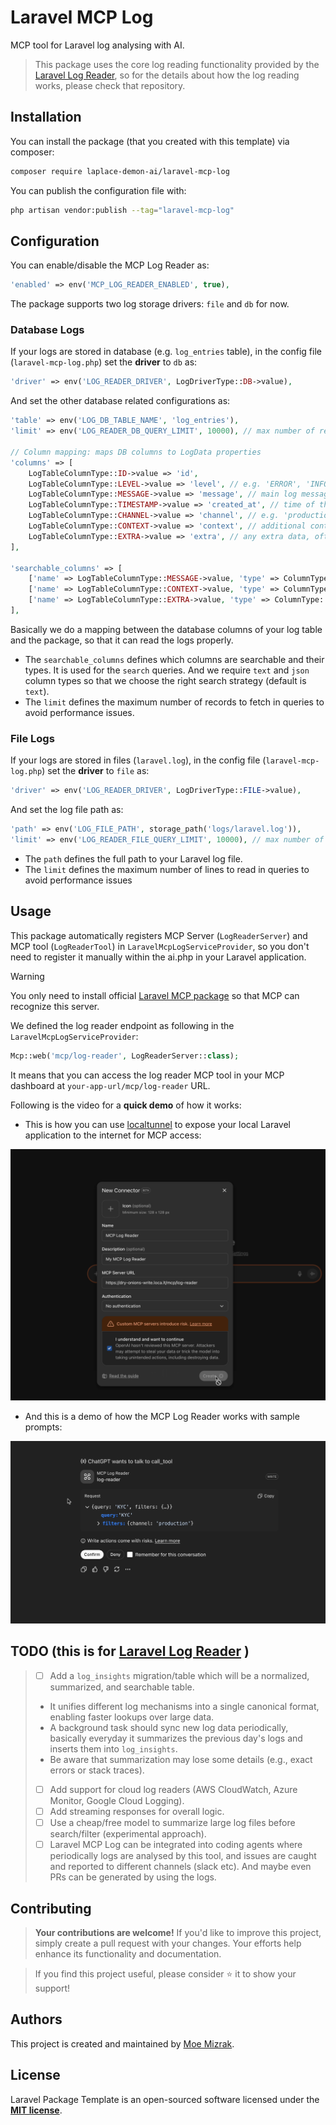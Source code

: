 # Laravel MCP Log
MCP tool for Laravel log analysing with AI.

> This package uses the core log reading functionality provided by the [Laravel Log Reader](https://github.com/moe-mizrak/laravel-log-reader), so for the details about how the log reading works, please check that repository.

## Installation
You can install the package (that you created with this template) via composer:
  ```bash
  composer require laplace-demon-ai/laravel-mcp-log
  ```

You can publish the configuration file with:
  ```bash
  php artisan vendor:publish --tag="laravel-mcp-log"
  ```

## Configuration
You can enable/disable the MCP Log Reader as:
```php
'enabled' => env('MCP_LOG_READER_ENABLED', true),
```

The package supports two log storage drivers: `file` and `db` for now.

### Database Logs
If your logs are stored in database (e.g. `log_entries` table), in the config file (`laravel-mcp-log.php`) set the **driver** to `db` as:
```php
'driver' => env('LOG_READER_DRIVER', LogDriverType::DB->value),
```

And set the other database related configurations as:
```php
'table' => env('LOG_DB_TABLE_NAME', 'log_entries'),
'limit' => env('LOG_READER_DB_QUERY_LIMIT', 10000), // max number of records to fetch in queries

// Column mapping: maps DB columns to LogData properties
'columns' => [
    LogTableColumnType::ID->value => 'id',
    LogTableColumnType::LEVEL->value => 'level', // e.g. 'ERROR', 'INFO'
    LogTableColumnType::MESSAGE->value => 'message', // main log message
    LogTableColumnType::TIMESTAMP->value => 'created_at', // time of the log entry (e.g. 'created_at' or 'logged_at')
    LogTableColumnType::CHANNEL->value => 'channel', // e.g. 'production', 'local'
    LogTableColumnType::CONTEXT->value => 'context', // additional context info, often JSON e.g. '{"action":"UserLogin"}'
    LogTableColumnType::EXTRA->value => 'extra', // any extra data, often JSON e.g. '{"ip":172.0.0.1, "session_id":"abc", "user_id":123}'
],

'searchable_columns' => [
    ['name' => LogTableColumnType::MESSAGE->value, 'type' => ColumnType::TEXT->value],
    ['name' => LogTableColumnType::CONTEXT->value, 'type' => ColumnType::JSON->value],
    ['name' => LogTableColumnType::EXTRA->value, 'type' => ColumnType::JSON->value],
],
```

Basically we do a mapping between the database columns of your log table and the package, so that it can read the logs properly.

- The `searchable_columns` defines which columns are searchable and their types. It is used for the `search` queries. And we require `text` and `json` column types so that we choose the right search strategy (default is `text`).
- The `limit` defines the maximum number of records to fetch in queries to avoid performance issues.

### File Logs
If your logs are stored in files (`laravel.log`), in the config file (`laravel-mcp-log.php`) set the **driver** to `file` as:
```php
'driver' => env('LOG_READER_DRIVER', LogDriverType::FILE->value),
```

And set the log file path as:
```php
'path' => env('LOG_FILE_PATH', storage_path('logs/laravel.log')),
'limit' => env('LOG_READER_FILE_QUERY_LIMIT', 10000), // max number of lines to read
```

- The `path` defines the full path to your Laravel log file.
- The `limit` defines the maximum number of lines to read in queries to avoid performance issues

## Usage
This package automatically registers MCP Server (`LogReaderServer`) and MCP tool (`LogReaderTool`) in `LaravelMcpLogServiceProvider`, so you don't need to register it manually within the ai.php in your Laravel application.

> [!WARNING]
> You only need to install official [Laravel MCP package](https://github.com/laravel/mcp) so that MCP can recognize this server.

We defined the log reader endpoint as following in the `LaravelMcpLogServiceProvider`:
```php
Mcp::web('mcp/log-reader', LogReaderServer::class);
```

It means that you can access the log reader MCP tool in your MCP dashboard at `your-app-url/mcp/log-reader` URL.

Following is the video for a **quick demo** of how it works:

- This is how you can use [localtunnel](https://github.com/localtunnel/localtunnel) to expose your local Laravel application to the internet for MCP access:

[![Localtunnel and Chatgpt](assets/thumbnail_localtunnel.png)](https://youtu.be/DCo-NUpi6nU)

- And this is a demo of how the MCP Log Reader works with sample prompts:

[![Demo](assets/thumbnail_demo.png)](https://youtu.be/F5ZP6u4WTW4)

## TODO (this is for [Laravel Log Reader](https://github.com/moe-mizrak/laravel-log-reader) )
> - [ ] Add a `log_insights` migration/table which will be a normalized, summarized, and searchable table.
  > - It unifies different log mechanisms into a single canonical format, enabling faster lookups over large data.
  > - A background task should sync new log data periodically, basically everyday it summarizes the previous day's logs and inserts them into `log_insights`.
  > - Be aware that summarization may lose some details (e.g., exact errors or stack traces).
> - [ ] Add support for cloud log readers (AWS CloudWatch, Azure Monitor, Google Cloud Logging).
> - [ ] Add streaming responses for overall logic.
> - [ ] Use a cheap/free model to summarize large log files before search/filter (experimental approach).
> - [ ] Laravel MCP Log can be integrated into coding agents where periodically logs are analysed by this tool, and issues are caught and reported to different channels (slack etc). And maybe even PRs can be generated by using the logs.

## Contributing

> **Your contributions are welcome!** If you'd like to improve this project, simply create a pull request with your changes. Your efforts help enhance its functionality and documentation.

> If you find this project useful, please consider ⭐ it to show your support!

## Authors
This project is created and maintained by [Moe Mizrak](https://github.com/moe-mizrak).

## License
Laravel Package Template is an open-sourced software licensed under the **[MIT license](LICENSE)**.
